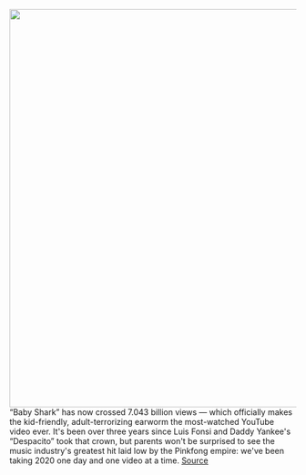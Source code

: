 <img src='https://cdn.vox-cdn.com/thumbor/T1C474Eo-UA9HwFyCeOLCb507Ts=/0x0:881x400/1200x0/filters:focal(0x0:881x400):no_upscale()/cdn.vox-cdn.com/uploads/chorus_asset/file/22008124/wikipedia_graphic_most_viewed_video_curves.jpg' width='700px' /><br/>
“Baby Shark” has now crossed 7.043 billion views — which officially makes the kid-friendly, adult-terrorizing earworm the most-watched YouTube video ever. It's been over three years since Luis Fonsi and Daddy Yankee's “Despacito” took that crown, but parents won't be surprised to see the music industry's greatest hit laid low by the Pinkfong empire: we've been taking 2020 one day and one video at a time.
<a href='https://www.theverge.com/21546350/baby-shark-youtube-video-most-popular-despacito-masha'> Source <a/>
